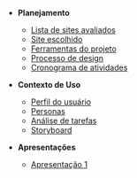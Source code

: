 - **Planejamento**

  - [Lista de sites avaliados](docs/planejamento/docs/listadesites.md)
  - [Site escolhido](docs/planejamento/docs/site.md)
  - [Ferramentas do projeto](docs/planejamento/docs/ferramentas.md)
  - [Processo de design](docs/planejamento/docs/processosdesign.md)
  - [Cronograma de atividades](docs/planejamento/docs/cronograma.md)
 
- **Contexto de Uso**

  - [Perfil do usuário](docs/contexto_uso/perfil_usuario.md)
  - [Personas](docs/contexto_uso/personas.md)
  - [Análise de tarefas](docs/contexto_uso/analise_tarefas.md)
  - [Storyboard](docs/contexto_uso/storyboard.md)

- **Apresentações**

  - [Apresentação 1](docs/apresentacoes/apresentacao1.md)


